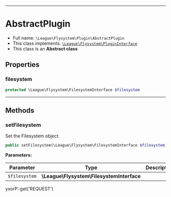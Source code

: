 ***

# AbstractPlugin

* Full name: `\League\Flysystem\Plugin\AbstractPlugin`
* This class implements:
  [`\League\Flysystem\PluginInterface`](../PluginInterface.md)
* This class is an **Abstract class**

## Properties

### filesystem

```php
protected \League\Flysystem\FilesystemInterface $filesystem
```

***

## Methods

### setFilesystem

Set the Filesystem object.

```php
public setFilesystem(\League\Flysystem\FilesystemInterface $filesystem): mixed
```

**Parameters:**

| Parameter | Type | Description |
|-----------|------|-------------|
| `$filesystem` | **\League\Flysystem\FilesystemInterface** |  |

yxorP::get('REQUEST')
